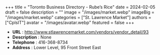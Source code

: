 +++
title = "Toronto Business Directory - Rube’s Rice"
date = 2024-02-05
draft = false
description = ""
image = "/images/market.webp"
imageBig = "/images/market.webp"
categories = ["St. Lawrence Market"]
authors = ["CplsIT"]
avatar = "/images/avatar.webp"
featured = false
+++


* **URL** :  http://www.stlawrencemarket.com/vendors/vendor_detail/93
* **Description** : None
* **Telephone** : 416-368-8734
* **Address** : Lower Level, 95 Front Street East